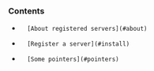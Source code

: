 

### Contents

*		[About registered servers](#about)
*		[Register a server](#install)
*		[Some pointers](#pointers)

